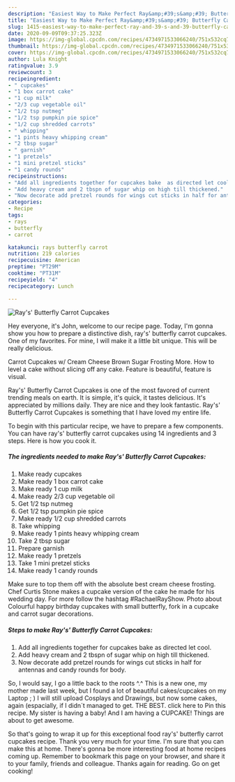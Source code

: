```yaml
---
description: "Easiest Way to Make Perfect Ray&amp;#39;s&amp;#39; Butterfly Carrot Cupcakes"
title: "Easiest Way to Make Perfect Ray&amp;#39;s&amp;#39; Butterfly Carrot Cupcakes"
slug: 1415-easiest-way-to-make-perfect-ray-and-39-s-and-39-butterfly-carrot-cupcakes
date: 2020-09-09T09:37:25.323Z
image: https://img-global.cpcdn.com/recipes/4734971533066240/751x532cq70/rays-butterfly-carrot-cupcakes-recipe-main-photo.jpg
thumbnail: https://img-global.cpcdn.com/recipes/4734971533066240/751x532cq70/rays-butterfly-carrot-cupcakes-recipe-main-photo.jpg
cover: https://img-global.cpcdn.com/recipes/4734971533066240/751x532cq70/rays-butterfly-carrot-cupcakes-recipe-main-photo.jpg
author: Lula Knight
ratingvalue: 3.9
reviewcount: 3
recipeingredient:
- " cupcakes"
- "1 box carrot cake"
- "1 cup milk"
- "2/3 cup vegetable oil"
- "1/2 tsp nutmeg"
- "1/2 tsp pumpkin pie spice"
- "1/2 cup shredded carrots"
- " whipping"
- "1 pints heavy whipping cream"
- "2 tbsp sugar"
- " garnish"
- "1 pretzels"
- "1 mini pretzel sticks"
- "1 candy rounds"
recipeinstructions:
- "Add all ingredients together for cupcakes bake  as directed let cool."
- "Add heavy cream and 2 tbspn of sugar whip on high till thickened."
- "Now decorate add pretzel rounds for wings cut sticks in half for antennas and candy rounds for body."
categories:
- Recipe
tags:
- rays
- butterfly
- carrot

katakunci: rays butterfly carrot 
nutrition: 219 calories
recipecuisine: American
preptime: "PT29M"
cooktime: "PT31M"
recipeyield: "4"
recipecategory: Lunch

---
```



![Ray&#39;s&#39; Butterfly Carrot Cupcakes](https://img-global.cpcdn.com/recipes/4734971533066240/751x532cq70/rays-butterfly-carrot-cupcakes-recipe-main-photo.jpg)

Hey everyone, it's John, welcome to our recipe page. Today, I'm gonna show you how to prepare a distinctive dish, ray&#39;s&#39; butterfly carrot cupcakes. One of my favorites. For mine, I will make it a little bit unique. This will be really delicious.

Carrot Cupcakes w/ Cream Cheese Brown Sugar Frosting More. How to level a cake without slicing off any cake. Feature is beautiful, feature is visual.

Ray&#39;s&#39; Butterfly Carrot Cupcakes is one of the most favored of current trending meals on earth. It is simple, it's quick, it tastes delicious. It's appreciated by millions daily. They are nice and they look fantastic. Ray&#39;s&#39; Butterfly Carrot Cupcakes is something that I have loved my entire life.


To begin with this particular recipe, we have to prepare a few components. You can have ray&#39;s&#39; butterfly carrot cupcakes using 14 ingredients and 3 steps. Here is how you cook it.

<!--inarticleads1-->

##### The ingredients needed to make Ray&#39;s&#39; Butterfly Carrot Cupcakes:

1. Make ready  cupcakes
1. Make ready 1 box carrot cake
1. Make ready 1 cup milk
1. Make ready 2/3 cup vegetable oil
1. Get 1/2 tsp nutmeg
1. Get 1/2 tsp pumpkin pie spice
1. Make ready 1/2 cup shredded carrots
1. Take  whipping
1. Make ready 1 pints heavy whipping cream
1. Take 2 tbsp sugar
1. Prepare  garnish
1. Make ready 1 pretzels
1. Take 1 mini pretzel sticks
1. Make ready 1 candy rounds


Make sure to top them off with the absolute best cream cheese frosting. Chef Curtis Stone makes a cupcake version of the cake he made for his wedding day. For more follow the hashtag #RachaelRayShow. Photo about Colourful happy birthday cupcakes with small butterfly, fork in a cupcake and carrot sugar decorations. 

<!--inarticleads2-->

##### Steps to make Ray&#39;s&#39; Butterfly Carrot Cupcakes:

1. Add all ingredients together for cupcakes bake  as directed let cool.
1. Add heavy cream and 2 tbspn of sugar whip on high till thickened.
1. Now decorate add pretzel rounds for wings cut sticks in half for antennas and candy rounds for body.


So, I would say, I go a little back to the roots ^.^ This is a new one, my mother made last week, but I found a lot of beautiful cakes/cupcakes on my Laptop ; ) I will still upload Cosplays and Drawings, but now some cakes, again (espacially, if I didn´t managed to get. THE BEST. click here to Pin this recipe. My sister is having a baby! And I am having a CUPCAKE! Things are about to get awesome. 

So that's going to wrap it up for this exceptional food ray&#39;s&#39; butterfly carrot cupcakes recipe. Thank you very much for your time. I'm sure that you can make this at home. There's gonna be more interesting food at home recipes coming up. Remember to bookmark this page on your browser, and share it to your family, friends and colleague. Thanks again for reading. Go on get cooking!
